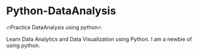 # Python-DataAnalysis
 🔥Practice DataAnalysis using python🔥
<p> Learn Data Analytics and Data Visualization using Python. I am a newbie of using python. </P
